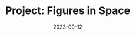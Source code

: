 ---
layout: post
title: "Project: Figures in Space"
categories: [art]
date: 2023-09-12
tags:
  - school
  - colored-pencils
  - gouache
  - mixed
  - oil-pastels
  - paint-markers
  - synthetic-surface
  - color
  - low-saturation
  - digital
  - traditional
  - illustration
  - procreate
  - inkscape
---